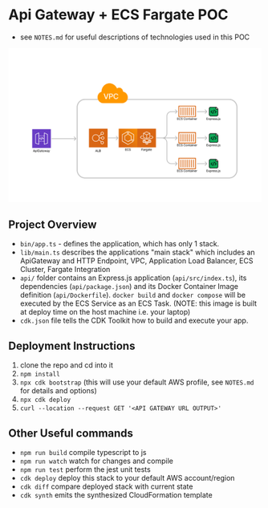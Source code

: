 # Api Gateway + ECS Fargate POC

- see `NOTES.md` for useful descriptions of technologies used in this POC

![Api Gateway and ECS Fargate POC Architecture Diagram](architecture.jpg)

## Project Overview

- `bin/app.ts` - defines the application, which has only 1 stack.
- `lib/main.ts` describes the applications "main stack" which includes an ApiGateway and HTTP Endpoint, VPC, Application Load Balancer, ECS Cluster, Fargate Integration
- `api/` folder contains an Express.js application (`api/src/index.ts`), its dependencies (`api/package.json`) and its Docker Container Image definition (`api/Dockerfile`). `docker build` and `docker compose` will be executed by the ECS Service as an ECS Task. (NOTE: this image is built at deploy time on the host machine i.e. your laptop)
- `cdk.json` file tells the CDK Toolkit how to build and execute your app.

## Deployment Instructions

1. clone the repo and cd into it
2. `npm install`
3. `npx cdk bootstrap` (this will use your default AWS profile, see `NOTES.md` for details and options)
4. `npx cdk deploy`
5. `curl --location --request GET '<API GATEWAY URL OUTPUT>'`

## Other Useful commands

- `npm run build` compile typescript to js
- `npm run watch` watch for changes and compile
- `npm run test` perform the jest unit tests
- `cdk deploy` deploy this stack to your default AWS account/region
- `cdk diff` compare deployed stack with current state
- `cdk synth` emits the synthesized CloudFormation template
